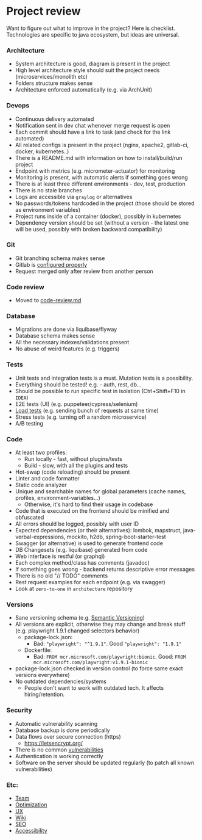 # Project review
Want to figure out what to improve in the project? Here is checklist. Technologies are specific to java ecosystem, but ideas are universal.

### Architecture
* System architecture is good, diagram is present in the project
* High level architecture style should suit the project needs (microservices/monolith etc)
* Folders structure makes sense
* Architecture enforced automatically (e.g. via ArchUnit)

### Devops
* Continuous delivery automated
* Notification sent in dev chat whenever merge request is open
* Each commit should have a link to task (and check for the link automated)
* All related configs is present in the project (nginx, apache2, gitlab-ci, docker, kubernetes..)
* There is a README.md with information on how to install/build/run project
* Endpoint with metrics (e.g. micrometer-actuator) for monitoring
* Monitoring is present, with automatic alerts if something goes wrong
* There is at least three different environments - dev, test, production
* There is no stale branches
* Logs are accessible via `graylog` or alternatives
* No passwords/tokens hardcoded in the project (those should be stored as environment variables)
* Project runs inside of a container (docker), possibly in kubernetes
* Dependency version should be set (without a version - the latest one will be used, possibly with broken backward compatibility)

### Git
* Git branching schema makes sense
* Gitlab is [configured properly](../commands-links/gitlab.md)
* Request merged only after review from another person

### Code review
* Moved to [code-review.md](code-review.md)

### Database
* Migrations are done via liquibase/flyway
* Database schema makes sense
* All the necessary indexes/validations present
* No abuse of weird features (e.g. triggers)

### Tests
* Unit tests and integration tests is a must. Mutation tests is a possibility.
* Everything should be tested! e.g. - auth, rest, db...
* Should be possible to run specific test in isolation (Ctrl+Shift+F10 in `IDEA`)
* E2E tests (UI) (e.g. puppeteer/cypress/selenium)
* [Load tests](load-testing/load-testing.md) (e.g. sending bunch of requests at same time)
* Stress tests (e.g. turning off a random microservice)
* A/B testing

### Code
* At least two profiles:
    * Run locally - fast, without plugins/tests 
    * Build - slow, with all the plugins and tests
* Hot-swap (code reloading) should be present
* Linter and code formatter
* Static code analyzer
* Unique and searchable names for global parameters (cache names, profiles, environment-variables...)
    * Otherwise, it's hard to find their usage in codebase 
* Code that is executed on the frontend should be minified and obfuscated
* All errors should be logged, possibly with user ID
* Expected dependencies (or their alternatives): lombok, mapstruct, java-verbal-expressions, mockito, h2db, spring-boot-starter-test
* Swagger (or alternative) is used to generate frontend code
* DB Changesets (e.g. liquibase) generated from code
* Web interface is restful (or graphql)
* Each complex method/class has comments (javadoc)
* If something goes wrong - backend returns descriptive error messages
* There is no old "// TODO" comments
* Rest request examples for each endpoint (e.g. via swagger)
* Look at `zero-to-one` in `architecture` repository

### Versions
* Sane versioning schema (e.g. [Semantic Versioning](https://semver.org/))
* All versions are explicit, otherwise they may change and break stuff (e.g. playwright 1.9.1 changed selectors behavior)
    * package-lock.json:
        * Bad: `"playwright": "^1.9.1"`. Good `"playwright": "1.9.1"`
    * Dockerfile:
        * Bad: `FROM mcr.microsoft.com/playwright:bionic`. Good: `FROM mcr.microsoft.com/playwright:v1.9.1-bionic`
* package-lock.json checked in version control (to force same exact versions everywhere)
* No outdated dependencies/systems
    * People don't want to work with outdated tech. It affects hiring/retention. 

### Security
* Automatic vulnerability scanning
* Database backup is done periodically
* Data flows over secure connection (https)
    * https://letsencrypt.org/
* There is no common [vulnerabilities](https://github.com/Hofls/computer-security/tree/master/vulnerabilities-examples/frontend/src/vulnerability)
* Authentication is working correctly
* Software on the server should be updated regularly (to patch all known vulnerabilities)

### Etc:
* [Team](social/team.md)
* [Optimization](optimization.md)
* [UX](human-computer/user-experience.md)
* [Wiki](wiki.md)
* [SEO](seo.md)
* [Accessibility](human-computer/accessibility.md)
